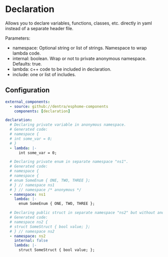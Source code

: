 # Declaration

Allows you to declare variables, functions, classes, etc. directly in yaml instead of a separate header file.

Parameters:

- namespace: Optional string or list of strings. Namespace to wrap lambda code.
- internal: boolean. Wrap or not to private anonymous namespace. Defaults: true.
- lambda: c++ code to be included in declaration.
- include: one or list of includes.

## Configuration

```yaml
external_components:
  - source: github://dentra/esphome-components
    components: [declaration]

declaration:
  # Declaring private variable in anonymous namespace.
  # Generated code:
  # namespace {
  # int some_var = 0;
  # }
  - lambda: |-
      int some_var = 0;

  # Declaring private enum in separate namespace "ns1".
  # Generated code:
  # namespace {
  # namespace {
  # enum SomeEnum { ONE, TWO, THREE };
  # } // namespace ns1
  # } // namespace /* anonymous */
  - namespace: ns1
    lambda: |-
      enum SomeEnum { ONE, TWO, THREE };

  # Declaring public struct in separate namespace "ns2" but without anonymous namespace wrap, it might be used outside main.cpp.
  # Generated code:
  # namespace ns2 {
  # struct SomeStruct { bool value; };
  # } // namespace ns2
  - namespace: ns2
    internal: false
    lambda: |-
      struct SomeStruct { bool value; };
```
